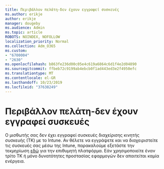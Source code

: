 ```yaml
---
title: Περιβάλλον πελάτη-δεν έχουν εγγραφεί συσκευές
ms.author: erikje
author: erikje
manager: dougeby
ms.audience: Admin
ms.topic: article
ROBOTS: NOINDEX, NOFOLLOW
localization_priority: Normal
ms.collection: Adm_O365
ms.custom:
- "6700004"
- "2630"
ms.openlocfilehash: b863fe236d00c05e4c619a6864c6d1f4e2d04890
ms.sourcegitcommit: ffbeb72c9199ab4ebcb0f1ad443ed3e2f4950efc
ms.translationtype: MT
ms.contentlocale: el-GR
ms.lasthandoff: 10/23/2019
ms.locfileid: "37638249"
---
```

# <a name="client-context---no-enrolled-devices"></a>Περιβάλλον πελάτη-δεν έχουν εγγραφεί συσκευές

Ο μισθωτής σας δεν έχει εγγραφεί συσκευές διαχείρισης κινητής συσκευής (ΤΚ) με το Intune. Αν θέλετε να εγγράψετε και να διαχειριστείτε τις συσκευές σας μέσω της Intune, παρακαλούμε εξετάστε την τεκμηρίωση [εδώ](https://docs.microsoft.com/intune/device-enrollment) για την επιθυμητή πλατφόρμα. Εάν χρησιμοποιείτε έναν τρίτο ΤΚ ή μόνο δυνατότητες προστασίας εφαρμογών δεν απαιτείται καμία ενέργεια. 